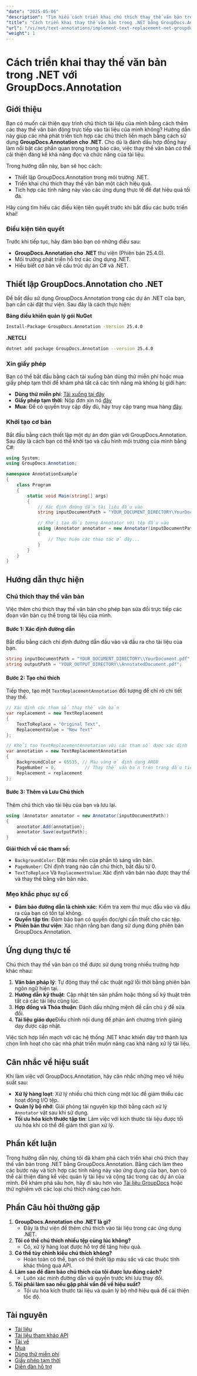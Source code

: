 ```yaml
---
"date": "2025-05-06"
"description": "Tìm hiểu cách triển khai chú thích thay thế văn bản trong ứng dụng .NET của bạn bằng GroupDocs.Annotation. Nâng cao khả năng đọc và chức năng của tài liệu một cách dễ dàng."
"title": "Cách triển khai thay thế văn bản trong .NET bằng GroupDocs.Annotation để chú thích tài liệu hiệu quả"
"url": "/vi/net/text-annotations/implement-text-replacement-net-groupdocs-annotation/"
"weight": 1
---
```


# Cách triển khai thay thế văn bản trong .NET với GroupDocs.Annotation
## Giới thiệu
Bạn có muốn cải thiện quy trình chú thích tài liệu của mình bằng cách thêm các thay thế văn bản động trực tiếp vào tài liệu của mình không? Hướng dẫn này giúp các nhà phát triển tích hợp các chú thích liền mạch bằng cách sử dụng **GroupDocs.Annotation cho .NET**. Cho dù là đánh dấu hợp đồng hay làm nổi bật các phần quan trọng trong báo cáo, việc thay thế văn bản có thể cải thiện đáng kể khả năng đọc và chức năng của tài liệu.

Trong hướng dẫn này, bạn sẽ học cách:
- Thiết lập GroupDocs.Annotation trong môi trường .NET.
- Triển khai chú thích thay thế văn bản một cách hiệu quả.
- Tích hợp các tính năng này vào các ứng dụng thực tế để đạt hiệu quả tối đa.

Hãy cùng tìm hiểu các điều kiện tiên quyết trước khi bắt đầu các bước triển khai!

### Điều kiện tiên quyết
Trước khi tiếp tục, hãy đảm bảo bạn có những điều sau:
- **GroupDocs.Annotation cho .NET** thư viện (Phiên bản 25.4.0).
- Môi trường phát triển hỗ trợ các ứng dụng .NET.
- Hiểu biết cơ bản về cấu trúc dự án C# và .NET.

## Thiết lập GroupDocs.Annotation cho .NET
Để bắt đầu sử dụng GroupDocs.Annotation trong các dự án .NET của bạn, bạn cần cài đặt thư viện. Sau đây là cách thực hiện:

**Bảng điều khiển quản lý gói NuGet**
```bash
Install-Package GroupDocs.Annotation -Version 25.4.0
```

**.NETCLI**
```bash
dotnet add package GroupDocs.Annotation --version 25.4.0
```

### Xin giấy phép
Bạn có thể bắt đầu bằng cách tải xuống bản dùng thử miễn phí hoặc mua giấy phép tạm thời để khám phá tất cả các tính năng mà không bị giới hạn:
- **Dùng thử miễn phí**: [Tải xuống tại đây](https://releases.groupdocs.com/annotation/net/)
- **Giấy phép tạm thời**: Nộp đơn xin nó [đây](https://purchase.groupdocs.com/temporary-license/)
- **Mua**: Để có quyền truy cập đầy đủ, hãy truy cập trang mua hàng [đây](https://purchase.groupdocs.com/buy).

### Khởi tạo cơ bản
Bắt đầu bằng cách thiết lập một dự án đơn giản với GroupDocs.Annotation. Sau đây là cách bạn có thể khởi tạo và cấu hình môi trường của mình bằng C#:

```csharp
using System;
using GroupDocs.Annotation;

namespace AnnotationExample
{
    class Program
    {
        static void Main(string[] args)
        {
            // Xác định đường dẫn tài liệu đầu vào
            string inputDocumentPath = "YOUR_DOCUMENT_DIRECTORY\YourDocument.pdf";

            // Khởi tạo đối tượng Annotator với tệp đầu vào
            using (Annotator annotator = new Annotator(inputDocumentPath))
            {
                // Thực hiện các thao tác ở đây...
            }
        }
    }
}
```

## Hướng dẫn thực hiện
### Chú thích thay thế văn bản
Việc thêm chú thích thay thế văn bản cho phép bạn sửa đổi trực tiếp các đoạn văn bản cụ thể trong tài liệu của mình.

#### Bước 1: Xác định đường dẫn
Bắt đầu bằng cách chỉ định đường dẫn đầu vào và đầu ra cho tài liệu của bạn.

```csharp
string inputDocumentPath = "YOUR_DOCUMENT_DIRECTORY\\YourDocument.pdf";
string outputPath = "YOUR_OUTPUT_DIRECTORY\\AnnotatedDocument.pdf";
```

#### Bước 2: Tạo chú thích
Tiếp theo, tạo một `TextReplacementAnnotation` đối tượng để chỉ rõ chi tiết thay thế.

```csharp
// Xác định các tham số thay thế văn bản
var replacement = new TextReplacement
{
    TextToReplace = "Original Text",
    ReplacementValue = "New Text"
};

// Khởi tạo TextReplacementAnnotation với các tham số được xác định
var annotation = new TextReplacementAnnotation
{
    BackgroundColor = 65535, // Màu vàng ở định dạng ARGB
    PageNumber = 0,           // Thay thế văn bản trên trang đầu tiên
    Replacement = replacement
};
```

#### Bước 3: Thêm và Lưu Chú thích
Thêm chú thích vào tài liệu của bạn và lưu lại.

```csharp
using (Annotator annotator = new Annotator(inputDocumentPath))
{
    annotator.Add(annotation);
    annotator.Save(outputPath);
}
```
**Giải thích về các tham số:**
- `BackgroundColor`: Đặt màu nền của phần tô sáng văn bản.
- `PageNumber`: Chỉ định trang nào cần chú thích, bắt đầu từ 0.
- `TextToReplace` Và `ReplacementValue`: Xác định văn bản nào được thay thế và thay thế bằng văn bản nào.

### Mẹo khắc phục sự cố
- **Đảm bảo đường dẫn là chính xác**: Kiểm tra xem thư mục đầu vào và đầu ra của bạn có tồn tại không.
- **Quyền tập tin**: Đảm bảo bạn có quyền đọc/ghi cần thiết cho các tệp.
- **Phiên bản thư viện**: Xác nhận rằng bạn đang sử dụng đúng phiên bản GroupDocs.Annotation.

## Ứng dụng thực tế
Chú thích thay thế văn bản có thể được sử dụng trong nhiều trường hợp khác nhau:
1. **Văn bản pháp lý**: Tự động thay thế các thuật ngữ lỗi thời bằng phiên bản ngôn ngữ hiện tại.
2. **Hướng dẫn kỹ thuật**: Cập nhật tên sản phẩm hoặc thông số kỹ thuật trên tất cả các tài liệu cùng lúc.
3. **Hợp đồng và Thỏa thuận**: Đánh dấu những mệnh đề cần chú ý để sửa đổi.
4. **Tài liệu giáo dục**Điều chỉnh nội dung để phản ánh chương trình giảng dạy được cập nhật.

Việc tích hợp liền mạch với các hệ thống .NET khác khiến đây trở thành lựa chọn linh hoạt cho các nhà phát triển muốn nâng cao khả năng xử lý tài liệu.

## Cân nhắc về hiệu suất
Khi làm việc với GroupDocs.Annotation, hãy cân nhắc những mẹo về hiệu suất sau:
- **Xử lý hàng loạt**: Xử lý nhiều chú thích cùng một lúc để giảm thiểu các hoạt động I/O tệp.
- **Quản lý bộ nhớ**: Giải phóng tài nguyên kịp thời bằng cách xử lý `Annotator` vật sau khi sử dụng.
- **Tối ưu hóa kích thước tập tin**: Làm việc với kích thước tài liệu được tối ưu hóa khi có thể để giảm thời gian xử lý.

## Phần kết luận
Trong hướng dẫn này, chúng tôi đã khám phá cách triển khai chú thích thay thế văn bản trong .NET bằng GroupDocs.Annotation. Bằng cách làm theo các bước này và tích hợp các tính năng này vào ứng dụng của bạn, bạn có thể cải thiện đáng kể việc quản lý tài liệu và cộng tác trong các dự án của mình. 
Để khám phá sâu hơn, hãy đi sâu hơn vào [Tài liệu GroupDocs](https://docs.groupdocs.com/annotation/net/) hoặc thử nghiệm với các loại chú thích nâng cao hơn.

## Phần Câu hỏi thường gặp
1. **GroupDocs.Annotation cho .NET là gì?**
   - Đây là thư viện để thêm chú thích vào tài liệu trong các ứng dụng .NET.
2. **Tôi có thể chú thích nhiều tệp cùng lúc không?**
   - Có, xử lý hàng loạt được hỗ trợ để tăng hiệu quả.
3. **Có thể tùy chỉnh kiểu chú thích không?**
   - Hoàn toàn có thể, bạn có thể thiết lập màu sắc và các thuộc tính khác thông qua API.
4. **Làm sao để đảm bảo chú thích của tôi được lưu đúng cách?**
   - Luôn xác minh đường dẫn và quyền trước khi lưu thay đổi.
5. **Tôi phải làm sao nếu gặp phải vấn đề về hiệu suất?**
   - Tối ưu hóa kích thước tài liệu và quản lý bộ nhớ hiệu quả để cải thiện tốc độ.

## Tài nguyên
- [Tài liệu](https://docs.groupdocs.com/annotation/net/)
- [Tài liệu tham khảo API](https://reference.groupdocs.com/annotation/net/)
- [Tải về](https://releases.groupdocs.com/annotation/net/)
- [Mua](https://purchase.groupdocs.com/buy)
- [Dùng thử miễn phí](https://releases.groupdocs.com/annotation/net/)
- [Giấy phép tạm thời](https://purchase.groupdocs.com/temporary-license/)
- [Diễn đàn hỗ trợ](https://forum.groupdocs.com/c/annotation/)